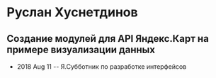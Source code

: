 # Руслан Хуснетдинов

## Создание модулей для API Яндекс.Карт на примере визуализации данных
- 2018 Aug 11 -- Я.Субботник по разработке интерфейсов    
